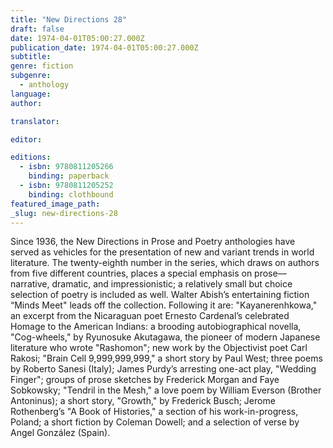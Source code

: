 ```yaml
---
title: "New Directions 28"
draft: false
date: 1974-04-01T05:00:27.000Z
publication_date: 1974-04-01T05:00:27.000Z
subtitle:
genre: fiction
subgenre:
  - anthology
language:
author:

translator:

editor:

editions:
  - isbn: 9780811205266
    binding: paperback
  - isbn: 9780811205252
    binding: clothbound
featured_image_path:
_slug: new-directions-28
---
```


Since 1936, the New Directions in Prose and Poetry anthologies have served as vehicles for the presentation of new and variant trends in world literature. The twenty-eighth number in the series, which draws on authors from five different countries, places a special emphasis on prose––narrative, dramatic, and impressionistic; a relatively small but choice selection of poetry is included as well. Walter Abish’s entertaining fiction “Minds Meet" leads off the collection. Following it are: "Kayanerenhkowa," an excerpt from the Nicaraguan poet Ernesto Cardenal’s celebrated Homage to the American Indians: a brooding autobiographical novella, "Cog-wheels," by Ryunosuke Akutagawa, the pioneer of modern Japanese literature who wrote "Rashomon"; new work by the Objectivist poet Carl Rakosi; "Brain Cell 9,999,999,999," a short story by Paul West; three poems by Roberto Sanesi (Italy); James Purdy’s arresting one-act play, "Wedding Finger"; groups of prose sketches by Frederick Morgan and Faye Sobkowsky; "Tendril in the Mesh," a love poem by William Everson (Brother Antoninus); a short story, "Growth," by Frederick Busch; Jerome Rothenberg’s "A Book of Histories," a section of his work-in-progress, Poland; a short fiction by Coleman Dowell; and a selection of verse by Angel González (Spain).

